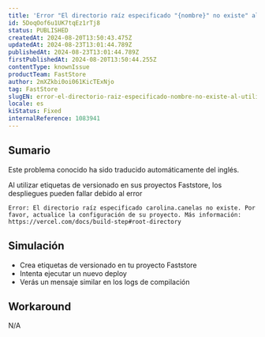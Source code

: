 ```yaml
---
title: 'Error "El directorio raíz especificado "{nombre}" no existe" al utilizar etiquetas de versión.'
id: 5DoqOof6u1UK7tqEz1rTj8
status: PUBLISHED
createdAt: 2024-08-20T13:50:43.475Z
updatedAt: 2024-08-23T13:01:44.789Z
publishedAt: 2024-08-23T13:01:44.789Z
firstPublishedAt: 2024-08-20T13:50:44.255Z
contentType: knownIssue
productTeam: FastStore
author: 2mXZkbi0oi061KicTExNjo
tag: FastStore
slugEN: error-el-directorio-raiz-especificado-nombre-no-existe-al-utilizar-etiquetas-de-version
locale: es
kiStatus: Fixed
internalReference: 1083941
---
```


## Sumario

<div class="alert alert-info">
  <p>Este problema conocido ha sido traducido automáticamente del inglés.</p>
</div>


Al utilizar etiquetas de versionado en sus proyectos Faststore, los despliegues pueden fallar debido al error

    Error: El directorio raíz especificado carolina.canelas no existe. Por favor, actualice la configuración de su proyecto. Más información: https://vercel.com/docs/build-step#root-directory




##

## Simulación



- Crea etiquetas de versionado en tu proyecto Faststore
- Intenta ejecutar un nuevo deploy
- Verás un mensaje similar en los logs de compilación



## Workaround


N/A





